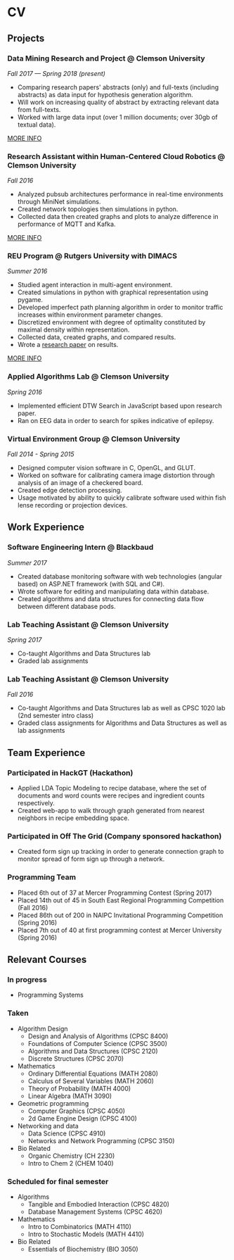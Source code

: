# CV

## Projects


### Data Mining Research and Project @ Clemson University

*Fall 2017 — Spring 2018 (present)*

- Comparing research papers' abstracts (only) and full-texts (including abstracts) as data input for hypothesis generation algorithm.
- Will work on increasing quality of abstract by extracting relevant data from full-texts.
- Worked with large data input (over 1 million documents; over 30gb of textual data).

[MORE INFO](#/projects/topic_modeling_and_hypothesis_generation)

### Research Assistant within Human-Centered Cloud Robotics @ Clemson University

*Fall 2016*

- Analyzed pubsub architectures performance in real-time environments through MiniNet simulations.
- Created network topologies then simulations in python.
- Collected data then created graphs and plots to analyze difference in performance of MQTT and Kafka.

[MORE INFO](#/projects/pubsub_architecture_analysis)

### REU Program @ Rutgers University with DIMACS

*Summer 2016* 

- Studied agent interaction in multi-agent environment.
- Created simulations in python with graphical representation using pygame.
- Developed imperfect path planning algorithm in order to monitor traffic increases within environment parameter changes.
- Discretized environment with degree of optimality constituted by maximal density within representation.
- Collected data, created graphs, and compared results.
- Wrote a [research paper](../Resources/finalResearchPaper.pdf) on results.

[MORE INFO](#/projects/multi-robot_environment)

### Applied Algorithms Lab @ Clemson University

*Spring 2016*

- Implemented efficient DTW Search in JavaScript based upon research paper.
- Ran on EEG data in order to search for spikes indicative of epilepsy.

### Virtual Environment Group @ Clemson University

*Fall 2014 - Spring 2015*

- Designed computer vision software in C, OpenGL, and GLUT.
- Worked on software for calibrating camera image distortion through analysis of an image of a checkered board.
- Created edge detection processing.
- Usage motivated by ability to quickly calibrate software used within fish lense recording or projection devices.


## Work Experience

### Software Engineering Intern @ Blackbaud

*Summer 2017*

- Created database monitoring software with web technologies (angular based) on ASP.NET framework (with SQL and C#).
- Wrote software for editing and manipulating data within database.
- Created algorithms and data structures for connecting data flow between different database pods.

### Lab Teaching Assistant @ Clemson University

*Spring 2017*

- Co-taught Algorithms and Data Structures lab
- Graded lab assignments

### Lab Teaching Assistant @ Clemson University

*Fall 2016*

- Co-taught Algorithms and Data Structures lab as well as CPSC 1020 lab (2nd semester intro class)
- Graded class assignments for Algorithms and Data Structures as well as lab assignments

## Team Experience

### Participated in HackGT (Hackathon)

- Applied LDA Topic Modeling to recipe database, where the set of documents and word counts were recipes and ingredient counts respectively.
- Created web-app to walk through graph generated from nearest neighbors in recipe embedding space.

### Participated in Off The Grid (Company sponsored hackathon)

- Created form sign up tracking in order to generate connection graph to monitor spread of form sign up through a network.

### Programming Team

- Placed 6th out of 37 at Mercer Programming Contest (Spring 2017)
- Placed 14th out of 45 in South East Regional Programming Competition (Fall 2016)
- Placed 86th out of 200 in NAIPC Invitational Programming Competition (Spring 2016)
- Placed 7th out of 40 at first programming contest at Mercer University (Spring 2016)

## Relevant Courses

### In progress

- Programming Systems

### Taken

- Algorithm Design
    - Design and Analysis of Algorithms (CPSC 8400)
    - Foundations of Computer Science (CPSC 3500)
    - Algorithms and Data Structures (CPSC 2120)
    - Discrete Structures (CPSC 2070)
- Mathematics
    - Ordinary Differential Equations (MATH 2080)
    - Calculus of Several Variables (MATH 2060)
    - Theory of Probability (MATH 4000)
    - Linear Algebra (MATH 3090)
- Geometric programming
    - Computer Graphics (CPSC 4050)
    - 2d Game Engine Design (CPSC 4100)
- Networking and data
    - Data Science (CPSC 4910)
    - Networks and Network Programming (CPSC 3150)
- Bio Related
    - Organic Chemistry (CH 2230)
    - Intro to Chem 2 (CHEM 1040)

### Scheduled for final semester

- Algorithms
    - Tangible and Embodied Interaction (CPSC 4820)
    - Database Management Systems (CPSC 4620)
- Mathematics
    - Intro to Combinatorics (MATH 4110)
    - Intro to Stochastic Models (MATH 4410)
- Bio Related
    - Essentials of Biochemistry (BIO 3050)

